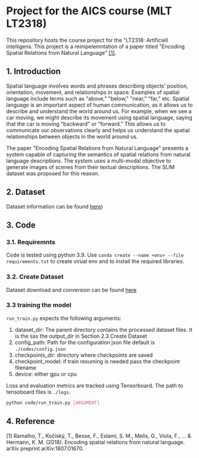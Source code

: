 # Project for the AICS course (MLT LT2318)

This repository hosts the course project for the "LT2318: Artificiell
intelligens. This project is a reimpelemntation of a paper titled "Encoding
Spatial Relations from Natural Language" [[1]](#1).

## 1. Introduction

Spatial language involves words and phrases describing objects' position,
orientation, movement, and relationships in space. Examples of spatial language
include terms such as "above," "below," "near," "far," etc. Spatial language is
an important aspect of human communication, as it allows us to describe and
understand the world around us. For example, when we see a car moving, we might
describe its movement using spatial language, saying that the car is moving
"backward" or "forward." This allows us to communicate our observations clearly
and helps us understand the spatial relationships between objects in the world
around us.

The paper "Encoding Spatial Relations from Natural Language" presents a system
capable of capturing the semantics of spatial relations from natural language
descriptions. The system uses a multi-modal objective to generate images of
scenes from their textual descriptions. The SLIM dataset was proposed for this
reason.

## 2. Dataset

Dataset information can be found [here](./data/README.md#1-general-description))

## 3. Code

### 3.1. Requiremnts

Code is tested using python 3.9. Use `conda create --name <env> --file
requirements.txt` to create virual env and to install the required libraries.

### 3.2. Create Dataset

Dataset download and conversion can be found
[here](./data/README.md#2-download)

### 3.3 training the model

`run_train.py` expects the following arguments:

1. dataset_dir: The parent directory contains the processed dataset files. It is the sas the output_dir in Section 2.3 Create Dataset
2. config_path: Path for the configuration json file default is `./codes/config.json`
3. checkpoints_dir: directory where checkpoints are saved
4. checkpoint_model: if train resuming is needed pass the checkpoint filename
5. device: either gpu or cpu

Loss and evaluation metrics are tracked using Tensorboard. The path to
tensoboard files is `./logs`.

```bash
python code/run_train.py [ARGUMENT]
```


## 4. Reference

<a id="1">[1]</a>  Ramalho, T., Kočiský, T., Besse, F., Eslami, S. M., Melis,
G., Viola, F., ... & Hermann, K. M. (2018). Encoding spatial relations from
natural language. arXiv preprint arXiv:1807.01670.
